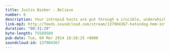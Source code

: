 ```yaml
---
title: Justin Bieber - Believe
number: 6
description: Your intrepid hosts are put through a crucible, underwhich only Beliebers emerge. Will they live?
link-mp3: http://feeds.soundcloud.com/stream/137904367-hatondog-hmm-interesting-choice-ep-6.mp3
duration: "00:31:29"
byte-length: 75589589
pub-date: Tue, 04 Mar 2014 18:28:25 +0000
soundcloud-id: 137904367
---
```

